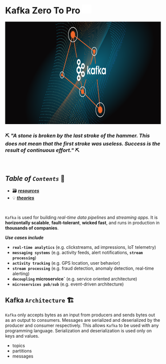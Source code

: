 # Kafka Zero To Pro <img src="assets/img/kafka.png" width="30px">

<img src="assets/img/header.png" width="100%" height="330px">

<br/>

### ⛏️ ***"A stone is broken by the last stroke of the hammer. This does not mean that the first stroke was useless. Success is the result of continuous effort."*** ⛏️

<br>

## ***Table*** *of* ***`Contents`*** 📜

* 🗃️ [***resources***](00-resources/README.md)
* 💡 [***theories***](01-kafka-theory/README.md)

<br />

`Kafka` is used for building *real-time data pipelines* and *streaming apps*. It is **horizontally scalable**, **fault-tolerant**, **wicked fast**, and runs in production in **thousands of companies**.

***Use cases include***

* **`real-time analytics`** (e.g. clickstreams, ad impressions, IoT telemetry)
* **`messaging systems`** (e.g. activity feeds, alert notifications, **`stream processing`**)
* **`activity tracking`** (e.g. GPS location, user behavior)
* **`stream processing`** (e.g. fraud detection, anomaly detection, real-time alerting)
* **`decoupling`** **microservice`** (e.g. service oriented architecture)
* **`microservices pub/sub`** (e.g. event-driven architecture)

## **Kafka** `Architecture` 🏗️

`Kafka` only accepts bytes as an input from producers and sends bytes out as an output to consumers. Messages are serialized and deserialized by the producer and consumer respectively. This allows `Kafka` to be used with any programming language. Serialization and deserialization is used only on keys and values.

* topics
* partitions
* messages  
